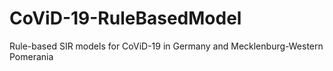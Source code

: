 # CoViD-19-RuleBasedModel
Rule-based SIR models for CoViD-19 in Germany and Mecklenburg-Western Pomerania
